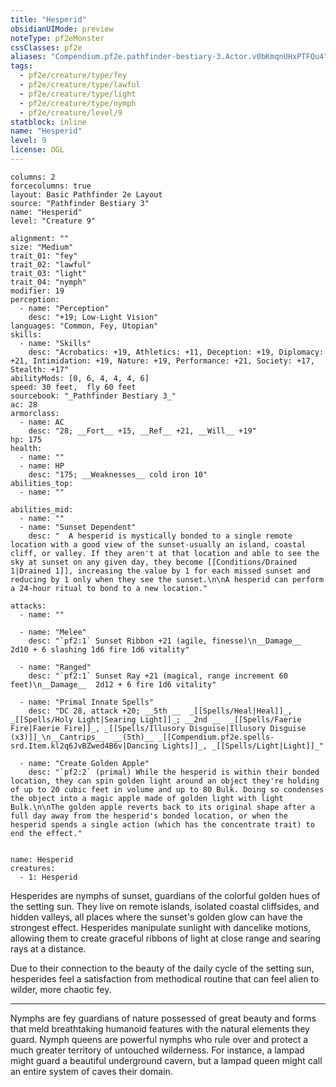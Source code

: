 ```yaml
---
title: "Hesperid"
obsidianUIMode: preview
noteType: pf2eMonster
cssClasses: pf2e
aliases: "Compendium.pf2e.pathfinder-bestiary-3.Actor.v0bKmqnUHxPTFQu4" 
tags:
  - pf2e/creature/type/fey
  - pf2e/creature/type/lawful
  - pf2e/creature/type/light
  - pf2e/creature/type/nymph
  - pf2e/creature/level/9
statblock: inline
name: "Hesperid"
level: 9
license: OGL
---
```


```statblock
columns: 2
forcecolumns: true
layout: Basic Pathfinder 2e Layout
source: "Pathfinder Bestiary 3"
name: "Hesperid"
level: "Creature 9"

alignment: ""
size: "Medium"
trait_01: "fey"
trait_02: "lawful"
trait_03: "light"
trait_04: "nymph"
modifier: 19
perception:
  - name: "Perception"
    desc: "+19; Low-Light Vision"
languages: "Common, Fey, Utopian"
skills:
  - name: "Skills"
    desc: "Acrobatics: +19, Athletics: +11, Deception: +19, Diplomacy: +21, Intimidation: +19, Nature: +19, Performance: +21, Society: +17, Stealth: +17"
abilityMods: [0, 6, 4, 4, 4, 6]
speed: 30 feet,  fly 60 feet
sourcebook: "_Pathfinder Bestiary 3_"
ac: 28
armorclass:
  - name: AC
    desc: "28; __Fort__ +15, __Ref__ +21, __Will__ +19"
hp: 175
health:
  - name: ""
  - name: HP
    desc: "175; __Weaknesses__ cold iron 10"
abilities_top:
  - name: ""

abilities_mid:
  - name: ""
  - name: "Sunset Dependent"
    desc: "  A hesperid is mystically bonded to a single remote location with a good view of the sunset-usually an island, coastal cliff, or valley. If they aren't at that location and able to see the sky at sunset on any given day, they become [[Conditions/Drained 1|Drained 1]], increasing the value by 1 for each missed sunset and reducing by 1 only when they see the sunset.\n\nA hesperid can perform a 24-hour ritual to bond to a new location."

attacks:
  - name: ""

  - name: "Melee"
    desc: "`pf2:1` Sunset Ribbon +21 (agile, finesse)\n__Damage__  2d10 + 6 slashing 1d6 fire 1d6 vitality"

  - name: "Ranged"
    desc: "`pf2:1` Sunset Ray +21 (magical, range increment 60 feet)\n__Damage__  2d12 + 6 fire 1d6 vitality"

  - name: "Primal Innate Spells"
    desc: "DC 28, attack +20; __5th __  _[[Spells/Heal|Heal]]_, _[[Spells/Holy Light|Searing Light]]_; __2nd __  _[[Spells/Faerie Fire|Faerie Fire]]_, _[[Spells/Illusory Disguise|Illusory Disguise (x3)]]_\n__Cantrips__  __(5th)__ _[[Compendium.pf2e.spells-srd.Item.kl2q6JvBZwed4B6v|Dancing Lights]]_, _[[Spells/Light|Light]]_"

  - name: "Create Golden Apple"
    desc: "`pf2:2` (primal) While the hesperid is within their bonded location, they can spin golden light around an object they're holding of up to 20 cubic feet in volume and up to 80 Bulk. Doing so condenses the object into a magic apple made of golden light with light Bulk.\n\nThe golden apple reverts back to its original shape after a full day away from the hesperid's bonded location, or when the hesperid spends a single action (which has the concentrate trait) to end the effect."
 
```

```encounter-table
name: Hesperid
creatures:
  - 1: Hesperid
```



Hesperides are nymphs of sunset, guardians of the colorful golden hues of the setting sun. They live on remote islands, isolated coastal cliffsides, and hidden valleys, all places where the sunset's golden glow can have the strongest effect. Hesperides manipulate sunlight with dancelike motions, allowing them to create graceful ribbons of light at close range and searing rays at a distance.

Due to their connection to the beauty of the daily cycle of the setting sun, hesperides feel a satisfaction from methodical routine that can feel alien to wilder, more chaotic fey.

* * *

Nymphs are fey guardians of nature possessed of great beauty and forms that meld breathtaking humanoid features with the natural elements they guard. Nymph queens are powerful nymphs who rule over and protect a much greater territory of untouched wilderness. For instance, a lampad might guard a beautiful underground cavern, but a lampad queen might call an entire system of caves their domain.
